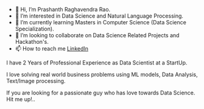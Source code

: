 - 👋 Hi, I’m Prashanth Raghavendra Rao.
- 👀 I’m interested in Data Science and Natural Language Processing.
- 🌱 I’m currently learning Masters in Computer Science (Data Science Specialization).
- 💞️ I’m looking to collaborate on Data Science Related Projects and Hackathon's.
- 📫 How to reach me [LinkedIn](https://www.linkedin.com/in/prashanth-r-6665211a9/)

I have 2 Years of Professional Experience as Data Scientist at a StartUp.

I love solving real world business problems using ML models, Data Analysis, Text/Image processing.

If you are looking for a passionate guy who has love towards Data Science. Hit me up!..

<!---
Prash099/Prash099 is a ✨ special ✨ repository because its `README.md` (this file) appears on your GitHub profile.
You can click the Preview link to take a look at your changes.
--->
